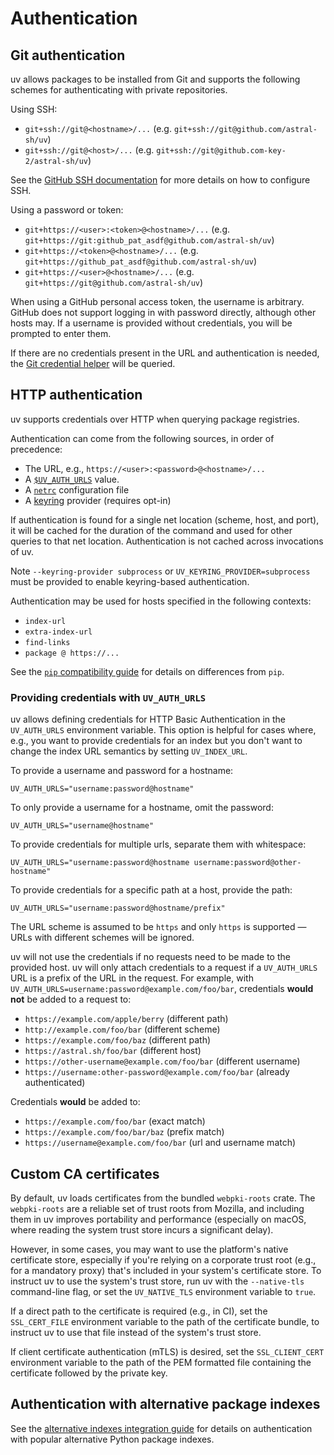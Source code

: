 # Authentication

## Git authentication

uv allows packages to be installed from Git and supports the following schemes for authenticating
with private repositories.

Using SSH:

- `git+ssh://git@<hostname>/...` (e.g. `git+ssh://git@github.com/astral-sh/uv`)
- `git+ssh://git@<host>/...` (e.g. `git+ssh://git@github.com-key-2/astral-sh/uv`)

See the
[GitHub SSH documentation](https://docs.github.com/en/authentication/connecting-to-github-with-ssh/about-ssh)
for more details on how to configure SSH.

Using a password or token:

- `git+https://<user>:<token>@<hostname>/...` (e.g.
  `git+https://git:github_pat_asdf@github.com/astral-sh/uv`)
- `git+https://<token>@<hostname>/...` (e.g. `git+https://github_pat_asdf@github.com/astral-sh/uv`)
- `git+https://<user>@<hostname>/...` (e.g. `git+https://git@github.com/astral-sh/uv`)

When using a GitHub personal access token, the username is arbitrary. GitHub does not support
logging in with password directly, although other hosts may. If a username is provided without
credentials, you will be prompted to enter them.

If there are no credentials present in the URL and authentication is needed, the
[Git credential helper](https://git-scm.com/doc/credential-helpers) will be queried.

## HTTP authentication

uv supports credentials over HTTP when querying package registries.

Authentication can come from the following sources, in order of precedence:

- The URL, e.g., `https://<user>:<password>@<hostname>/...`
- A [`$UV_AUTH_URLS`](#providing-credentials-with-uv_auth_urls) value.
- A [`netrc`](https://everything.curl.dev/usingcurl/netrc) configuration file
- A [keyring](https://github.com/jaraco/keyring) provider (requires opt-in)

If authentication is found for a single net location (scheme, host, and port), it will be cached for
the duration of the command and used for other queries to that net location. Authentication is not
cached across invocations of uv.

Note `--keyring-provider subprocess` or `UV_KEYRING_PROVIDER=subprocess` must be provided to enable
keyring-based authentication.

Authentication may be used for hosts specified in the following contexts:

- `index-url`
- `extra-index-url`
- `find-links`
- `package @ https://...`

See the [`pip` compatibility guide](../pip/compatibility.md#registry-authentication) for details on
differences from `pip`.

### Providing credentials with `UV_AUTH_URLS`

uv allows defining credentials for HTTP Basic Authentication in the `UV_AUTH_URLS` environment
variable. This option is helpful for cases where, e.g., you want to provide credentials for an index
but you don't want to change the index URL semantics by setting `UV_INDEX_URL`.

To provide a username and password for a hostname:

```
UV_AUTH_URLS="username:password@hostname"
```

To only provide a username for a hostname, omit the password:

```
UV_AUTH_URLS="username@hostname"
```

To provide credentials for multiple urls, separate them with whitespace:

```
UV_AUTH_URLS="username:password@hostname username:password@other-hostname"
```

To provide credentials for a specific path at a host, provide the path:

```
UV_AUTH_URLS="username:password@hostname/prefix"
```

The URL scheme is assumed to be `https` and only `https` is supported — URLs with different schemes
will be ignored.

uv will not use the credentials if no requests need to be made to the provided host. uv will only
attach credentials to a request if a `UV_AUTH_URLS` URL is a prefix of the URL in the request. For
example, with `UV_AUTH_URLS=username:password@example.com/foo/bar`, credentials **would not** be
added to a request to:

- `https://example.com/apple/berry` (different path)
- `http://example.com/foo/bar` (different scheme)
- `https://example.com/foo/baz` (different path)
- `https://astral.sh/foo/bar` (different host)
- `https://other-username@example.com/foo/bar` (different username)
- `https://username:other-password@example.com/foo/bar` (already authenticated)

Credentials **would** be added to:

- `https://example.com/foo/bar` (exact match)
- `https://example.com/foo/bar/baz` (prefix match)
- `https://username@example.com/foo/bar` (url and username match)

## Custom CA certificates

By default, uv loads certificates from the bundled `webpki-roots` crate. The `webpki-roots` are a
reliable set of trust roots from Mozilla, and including them in uv improves portability and
performance (especially on macOS, where reading the system trust store incurs a significant delay).

However, in some cases, you may want to use the platform's native certificate store, especially if
you're relying on a corporate trust root (e.g., for a mandatory proxy) that's included in your
system's certificate store. To instruct uv to use the system's trust store, run uv with the
`--native-tls` command-line flag, or set the `UV_NATIVE_TLS` environment variable to `true`.

If a direct path to the certificate is required (e.g., in CI), set the `SSL_CERT_FILE` environment
variable to the path of the certificate bundle, to instruct uv to use that file instead of the
system's trust store.

If client certificate authentication (mTLS) is desired, set the `SSL_CLIENT_CERT` environment
variable to the path of the PEM formatted file containing the certificate followed by the private
key.

## Authentication with alternative package indexes

See the [alternative indexes integration guide](../guides/integration/alternative-indexes.md) for
details on authentication with popular alternative Python package indexes.
